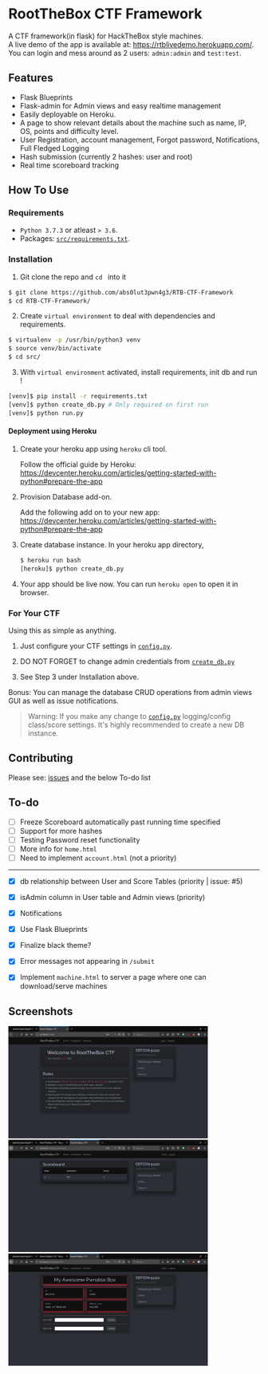 # RootTheBox CTF Framework

A CTF framework(in flask) for HackTheBox style machines. <br/>
A live demo of the app is available at: https://rtblivedemo.herokuapp.com/. <br/>
You can login and mess around as 2 users: `admin:admin` and `test:test`.

## Features

* Flask Blueprints
* Flask-admin for Admin views and easy realtime management
* Easily deployable on Heroku.
* A page to show relevant details about the machine such as name, IP, OS, points and difficulty level. 
* User Registration, account management, Forgot password, Notifications, Full Fledged Logging
* Hash submission (currently 2 hashes: user and root)
* Real time scoreboard tracking

## How To Use

### Requirements

* `Python 3.7.3` or atleast `> 3.6`.
* Packages: [`src/requirements.txt`](src/requirements.txt).

### Installation

1. Git clone the repo and `cd ` into it

```bash
$ git clone https://github.com/abs0lut3pwn4g3/RTB-CTF-Framework
$ cd RTB-CTF-Framework/
```
2. Create `virtual environment` to deal with dependencies and requirements.

```bash
$ virtualenv -p /usr/bin/python3 venv
$ source venv/bin/activate
$ cd src/
```

3. With `virtual environment` activated, install requirements, init db and run !

```bash
[venv]$ pip install -r requirements.txt 
[venv]$ python create_db.py # Only required on first run
[venv]$ python run.py
```

#### Deployment using Heroku

1. Create your heroku app using `heroku` cli tool.
   
   Follow the official guide by Heroku: https://devcenter.heroku.com/articles/getting-started-with-python#prepare-the-app

2. Provision Database add-on.
   
   Add the following add on to your new app: https://devcenter.heroku.com/articles/getting-started-with-python#prepare-the-app

3. Create database instance. In your heroku app directory,

   ```bash
   $ heroku run bash
   [heroku]$ python create_db.py
   ```
4. Your app should be live now. You can run `heroku open` to open it in browser.

### For Your CTF

Using this as simple as anything. 

1. Just configure your CTF settings in [`config.py`](https://github.com/abs0lut3pwn4g3/RTB-CTF-Framework/blob/master/src/FlaskRTBCTF/config.py).

2. DO NOT FORGET to change admin credentials from [`create_db.py`](https://github.com/abs0lut3pwn4g3/RTB-CTF-Framework/blob/master/src/create_db.py)

3. See Step 3 under Installation above.

Bonus: You can manage the database CRUD operations from admin views GUI as well as issue notifications. 

> Warning: If you make any change to [`config.py`](https://github.com/abs0lut3pwn4g3/RTB-CTF-Framework/blob/master/src/FlaskRTBCTF/config.py) logging/config class/score settings. It's highly recommended to create a new DB instance.

## Contributing

Please see: [issues](https://github.com/abs0lut3pwn4g3/RTB-CTF-Framework/issues) and the below To-do list

## To-do

- [ ] Freeze Scoreboard automatically past running time specified
- [ ] Support for more hashes
- [ ] Testing Password reset functionality
- [ ] More info for `home.html`
- [ ] Need to implement `account.html` (not a priority)

<hr/>

- [x] db relationship between User and Score Tables (priority | issue: #5)
- [x] isAdmin column in User table and Admin views (priority)
- [x] Notifications
- [x] Use Flask Blueprints
- [x] Finalize black theme?
- [x] Error messages not appearing in `/submit`
- [x] Implement `machine.html` to server a page where one can download/serve machines


## Screenshots

<img src="screenshots/home_ss.png" width=400 />
<img src="screenshots/scoreboard_ss.png" width=400 />
<img src="screenshots/machine_ss.png" width=400 />

